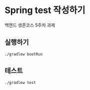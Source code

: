 # Spring test 작성하기

백엔드 생존코스 5주차 과제

## 실행하기

```shell
./gradlew bootRun
```

## 테스트

```shell
./gradlew test
```
